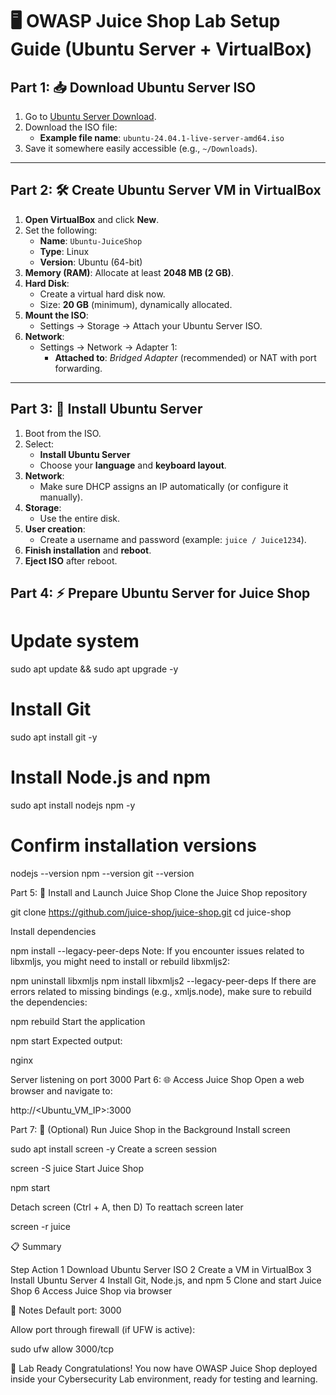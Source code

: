 # 🖥️ OWASP Juice Shop Lab Setup Guide (Ubuntu Server + VirtualBox)

## Part 1: 📥 Download Ubuntu Server ISO

1. Go to [Ubuntu Server Download](https://releases.ubuntu.com/24.04/).
2. Download the ISO file:
   - **Example file name**: `ubuntu-24.04.1-live-server-amd64.iso`
3. Save it somewhere easily accessible (e.g., `~/Downloads`).

---

## Part 2: 🛠️ Create Ubuntu Server VM in VirtualBox

1. **Open VirtualBox** and click **New**.
2. Set the following:
   - **Name**: `Ubuntu-JuiceShop`
   - **Type**: Linux
   - **Version**: Ubuntu (64-bit)
3. **Memory (RAM)**: Allocate at least **2048 MB (2 GB)**.
4. **Hard Disk**:
   - Create a virtual hard disk now.
   - Size: **20 GB** (minimum), dynamically allocated.
5. **Mount the ISO**:
   - Settings → Storage → Attach your Ubuntu Server ISO.
6. **Network**:
   - Settings → Network → Adapter 1:
     - **Attached to**: *Bridged Adapter* (recommended) or NAT with port forwarding.

---

## Part 3: 🧹 Install Ubuntu Server

1. Boot from the ISO.
2. Select:
   - **Install Ubuntu Server**
   - Choose your **language** and **keyboard layout**.
3. **Network**:
   - Make sure DHCP assigns an IP automatically (or configure it manually).
4. **Storage**:
   - Use the entire disk.
5. **User creation**:
   - Create a username and password (example: `juice / Juice1234`).
6. **Finish installation** and **reboot**.
7. **Eject ISO** after reboot.

## Part 4: ⚡ Prepare Ubuntu Server for Juice Shop

# Update system
sudo apt update && sudo apt upgrade -y

# Install Git
sudo apt install git -y

# Install Node.js and npm
sudo apt install nodejs npm -y


# Confirm installation versions
nodejs --version
npm --version
git --version

Part 5: 🍹 Install and Launch Juice Shop
Clone the Juice Shop repository

git clone https://github.com/juice-shop/juice-shop.git
cd juice-shop

Install dependencies

npm install --legacy-peer-deps
Note: If you encounter issues related to libxmljs, you might need to install or rebuild libxmljs2:

npm uninstall libxmljs
npm install libxmljs2 --legacy-peer-deps
If there are errors related to missing bindings (e.g., xmljs.node), make sure to rebuild the dependencies:

npm rebuild
Start the application

npm start
Expected output:

nginx

Server listening on port 3000
Part 6: 🌐 Access Juice Shop
Open a web browser and navigate to:


http://<Ubuntu_VM_IP>:3000

Part 7: 🧹 (Optional) Run Juice Shop in the Background
Install screen

sudo apt install screen -y
Create a screen session

screen -S juice
Start Juice Shop

npm start

Detach screen (Ctrl + A, then D)
To reattach screen later

screen -r juice

📋 Summary

Step	Action
1	Download Ubuntu Server ISO
2	Create a VM in VirtualBox
3	Install Ubuntu Server
4	Install Git, Node.js, and npm
5	Clone and start Juice Shop
6	Access Juice Shop via browser

📢 Notes
Default port: 3000

Allow port through firewall (if UFW is active):

sudo ufw allow 3000/tcp

🚀 Lab Ready
Congratulations! You now have OWASP Juice Shop deployed inside your Cybersecurity Lab environment, ready for testing and learning.


